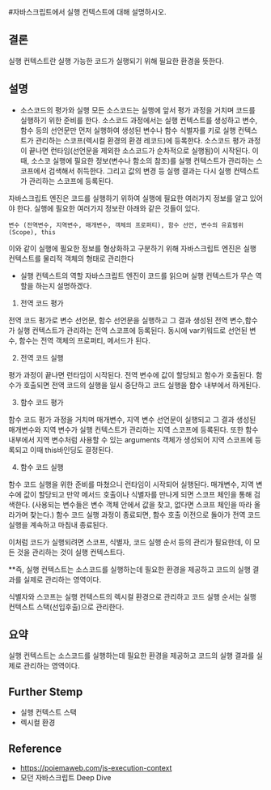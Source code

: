 #자바스크립트에서 실행 컨텍스트에 대해 설명하시오.

## 결론

실행 컨텍스트란 실행 가능한 코드가 실행되기 위해 필요한 환경을 뜻한다.


## 설명

- 소스코드의 평가와 실행 
모든 소스코드는 실행에 앞서 평가 과정을 거치며 코드를 실행하기 위한 준비를 한다. 
소스코드 과정에서는 실행 컨텍스트를 생성하고 변수, 함수 등의 선언문만 먼저 실행하여 생성된 변수나 함수 식별자를 키로 실행 컨텍스트가 관리하는 스코프(렉시컬 환경의 환경 레코드)에 등록한다.
소스코드 평가 과정이 끝나면 런타임(선언문을 제외한 소스코드가 순차적으로 실행됨)이 시작된다. 
이때, 소스코 실행에 필요한 정보(변수나 함소의 참조)를 실행 컨텍스트가 관리하는 스코프에서 검색해서 취득한다. 그리고 값의 변경 등 실행 결과는 다시 실행 컨텍스트가 관리하는 스코프에 등록된다. 

자바스크립트 엔진은 코드를 실행하기 위하여 실행에 필요한 여러가지 정보를 알고 있어야 한다. 실행에 필요한 여러가지 정보란 아래와 같은 것들이 있다.

```
변수 (전역변수, 지역변수, 매개변수, 객체의 프로퍼티), 함수 선언, 변수의 유효범위(Scope), this
```
이와 같이 실행에 필요한 정보를 형상화하고 구분하기 위해 자바스크립트 엔진은 실행 컨텍스트를 물리적 객체의 형태로 관리한다

- 실행 컨텍스트의 역할
자바스크립트 엔진이 코드를 읽으며 실행 컨텍스트가 무슨 역할을 하는지 설명하겠다.

1. 전역 코드 평가

전역 코드 평가로 변수 선언문, 함수 선언문을 실행하고 그 결과 생성된 전역 변수,함수가 실행 컨텍스트가 관리하는 전역 스코프에 등록된다.
동시에 var키워드로 선언된 변수, 함수는 전역 객체의 프로퍼티, 메서드가 된다.

2. 전역 코드 실행

평가 과정이 끝나면 런타임이 시작된다. 전역 변수에 값이 할당되고 함수가 호출된다. 
함수가 호출되면 전역 코드의 실행을 일시 중단하고 코드 실행을 함수 내부에서 하게된다.

3. 함수 코드 평가 

함수 코드 평가 과정을 거치며 매개변수, 지역 변수 선언문이 실행되고 그 결과 생성된 매개변수와 지역 변수가 실행 컨텍스트가 관리하는 지역 스코프에 등록된다.
또한 함수 내부에서 지역 변수처럼 사용할 수 있는 arguments 객체가 생성되어 지역 스코프에 등록되고 이때 this바인딩도 결정된다.

4. 함수 코드 실행

함수 코드 실행을 위한 준비를 마쳤으니 런타임이 시작되어 실행된다. 
매개변수, 지역 변수에 값이 할당되고 만약 메서드 호출이나 식별자를 만나게 되면 스코프 체인을 통해 검색한다.
(사용되는 변수들은 변수 객체 안에서 값을 찾고, 없다면 스코프 체인을 따라 올라가며 찾는다.)
함수 코드 실행 과정이 종료되면, 함수 호출 이전으로 돌아가 전역 코드 실행을 계속하고 마침내 종료된다.

이처럼 코드가 실행되려면 스코프, 식별자, 코드 실행 순서 등의 관리가 필요한데, 이 모든 것을 관리하는 것이 실행 컨텍스트다.

**즉, 실행 컨텍스트는 소스코드를 실행하는데 필요한 환경을 제공하고 코드의 실행 결과를 실제로 관리하는 영역이다.

식별자와 스코프는 실행 컨텍스트의 렉시컬 환경으로 관리하고 코드 실행 순서는 실행 컨텍스트 스택(선입후출)으로 관리한다.

## 요약

실행 컨텍스트는 소스코드를 실행하는데 필요한 환경을 제공하고 코드의 실행 결과를 실제로 관리하는 영역이다.

## Further Stemp

- 실행 컨텍스트 스택
- 렉시컬 환경

## Reference

- [https://poiemaweb.com/js-execution-context ](https://poiemaweb.com/js-execution-context)
- 모던 자바스크립트 Deep Dive

